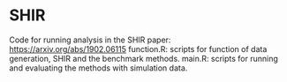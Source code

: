 # SHIR
Code for running analysis in the SHIR paper: https://arxiv.org/abs/1902.06115
function.R: scripts for function of data generation, SHIR and the benchmark methods.
main.R: scripts for running and evaluating the methods with simulation data.
